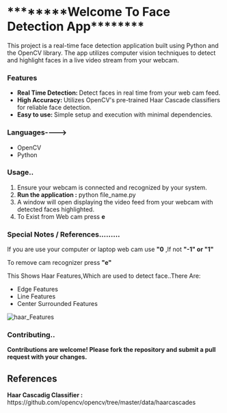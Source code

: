 <h1>********Welcome To Face Detection App********</h1>

This project is a real-time face detection application built using Python and the OpenCV library. The app utilizes computer vision techniques to detect and highlight faces in a live video stream from your webcam.

<h3>Features</h3>
<ul><li><b>Real Time Detection: </b> Detect faces in real time from your web cam feed.</li>
<li><b>High Accuracy: </b> Utilizes OpenCV's pre-trained Haar Cascade classifiers for reliable face detection.</li>
<li><b>Easy to use: </b> Simple setup and execution with minimal dependencies.</li>

</ul>

<h3>Languages----></h3>
<ul>
  <li>OpenCV</li>
  <li>Python</li>
</ul>

<h3>Usage..</h3>
<ol>
  <li>Ensure your webcam is connected and recognized by your system.</li>
  <li><b>Run the application :</b> python file_name.py</li>
  <li>A window will open displaying the video feed from your webcam with detected faces highlighted.</li>
  <li>To Exist from Web cam press <b> e </b></li>
</ol>

<h3>Special Notes / References.........</h3>

<p>If you are use your computer or laptop web cam use <b>"0</b> ,If not <b>"-1" or "1"</b></p>
<p>To remove cam recognizer press <b>"e" </b></p>
  
<p>This Shows Haar Features,Which are used to detect face..There Are:</p>
<ul>
  <li>Edge Features</li>
  <li>Line Features</li>
  <li>Center Surrounded Features </li>
  
</ul>

![haar_Features](https://github.com/rishininawodi/Face-Detection-Web-App/assets/123630889/a3ecb8a1-93df-4797-a61d-728a65ac4a46)

<h3>Contributing..</h3>
<p><b>Contributions are welcome! Please fork the repository and submit a pull request with your changes.</b></p>

<h2>References</h2>
<p><b>Haar Cascadig Classifier :</b> https://github.com/opencv/opencv/tree/master/data/haarcascades </p>

